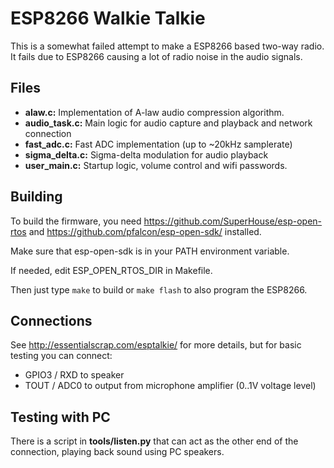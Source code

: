 ESP8266 Walkie Talkie
=====================

This is a somewhat failed attempt to make a ESP8266 based two-way radio.
It fails due to ESP8266 causing a lot of radio noise in the audio signals.

Files
-----

* **alaw.c:** Implementation of A-law audio compression algorithm.
* **audio_task.c:** Main logic for audio capture and playback and network connection
* **fast_adc.c:** Fast ADC implementation (up to ~20kHz samplerate)
* **sigma_delta.c:** Sigma-delta modulation for audio playback
* **user_main.c:** Startup logic, volume control and wifi passwords.

Building
--------

To build the firmware, you need https://github.com/SuperHouse/esp-open-rtos and https://github.com/pfalcon/esp-open-sdk/ installed.

Make sure that esp-open-sdk is in your PATH environment variable.

If needed, edit ESP_OPEN_RTOS_DIR in Makefile.

Then just type `make` to build or `make flash` to also program the ESP8266.

Connections
-----------

See http://essentialscrap.com/esptalkie/ for more details, but for basic testing you can connect:

* GPIO3 / RXD to speaker
* TOUT / ADC0 to output from microphone amplifier (0..1V voltage level)

Testing with PC
---------------

There is a script in **tools/listen.py** that can act as the other end of the connection, playing back sound using PC speakers.
